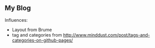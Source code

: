## My Blog

Influences:
* Layout from Brume
* tag and categories from http://www.minddust.com/post/tags-and-categories-on-github-pages/
